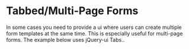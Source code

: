 # Tabbed/Multi-Page Forms

In some cases you need to provide a ui where users can create multiple form templates at the same time. This is especially useful for multi-page forms. The example below uses jQuery-ui Tabs..
<p data-height="650" data-theme-id="22927" data-slug-hash="BKYPRp" data-default-tab="result" data-user="kevinchappell" class="codepen"></p>
